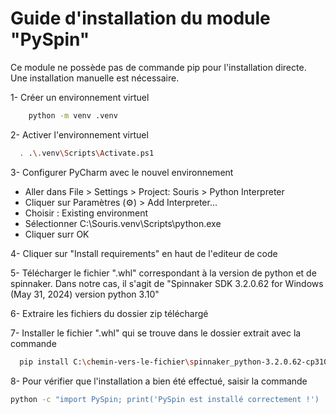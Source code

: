 # Guide d'installation du module "PySpin"
Ce module ne possède pas de commande pip pour l'installation directe.
Une installation manuelle est nécessaire.

1- Créer un environnement virtuel
```bash
    python -m venv .venv
```

2- Activer l'environnement virtuel
````bash
  . .\.venv\Scripts\Activate.ps1
````

3- Configurer PyCharm avec le nouvel environnement
- Aller dans File > Settings > Project: Souris > Python Interpreter
- Cliquer sur Paramètres (⚙)️ > Add Interpreter...
- Choisir : Existing environment
- Sélectionner C:\Souris\.venv\Scripts\python.exe
- Cliquer surr OK

4- Cliquer sur "Install requirements" en haut de l'editeur de code

5- Télécharger le fichier ".whl" correspondant à la version de python et de spinnaker.
Dans notre cas, il s'agit de "Spinnaker SDK 3.2.0.62 for Windows (May 31, 2024) version python 3.10"

6- Extraire les fichiers du dossier zip téléchargé

7- Installer le fichier ".whl" qui se trouve dans le dossier extrait avec la commande
````bash
  pip install C:\chemin-vers-le-fichier\spinnaker_python-3.2.0.62-cp310-cp310-win_amd64.whl
````

8- Pour vérifier que l'installation a bien été effectué, saisir la commande
````bash
python -c "import PySpin; print('PySpin est installé correctement !')
````

